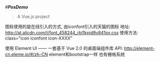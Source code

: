 #___PosDemo___

> A Vue.js project

图标使用的是在线引入的方式, 由iconfont引入的天猫的图标
地址: http://at.alicdn.com/t/font_458244_rbl1kpjd9v841jor.css
使用方法: class="icon iconfont icon-XXXX"
  
使用 Element UI —— 一套基于 Vue 2.0 的桌面端组件库
API: http://element-cn.eleme.io/#/zh-CN
element和bootstrap一样 也有栅格系统
